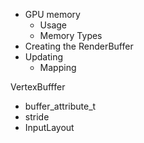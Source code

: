 - GPU memory
  - Usage 
  - Memory Types
- Creating the RenderBuffer
- Updating
  - Mapping

VertexBufffer
- buffer_attribute_t
- stride
- InputLayout